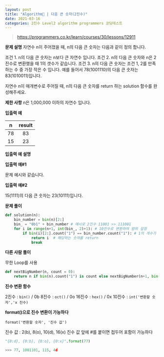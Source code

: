 ```yaml
---
layout: post
title: "Algorithm🧶 | 다음 큰 숫자(2진수)"
date: 2021-03-16
categories: 2진수 Level2 algorithm programmers 코딩테스트
---
```


> https://programmers.co.kr/learn/courses/30/lessons/12911

**문제 설명**
자연수 n이 주어졌을 때, n의 다음 큰 숫자는 다음과 같이 정의 합니다.

조건 1. n의 다음 큰 숫자는 n보다 큰 자연수 입니다.
조건 2. n의 다음 큰 숫자와 n은 2진수로 변환했을 때 1의 갯수가 같습니다.
조건 3. n의 다음 큰 숫자는 조건 1, 2를 만족하는 수 중 가장 작은 수 입니다.
예를 들어서 78(1001110)의 다음 큰 숫자는 83(1010011)입니다.

자연수 n이 매개변수로 주어질 때, n의 다음 큰 숫자를 return 하는 solution 함수를 완성해주세요.

**제한 사항**
n은 1,000,000 이하의 자연수 입니다.

**입출력 예**

|  n  | result |
| :-: | :----: |
| 78  |   83   |
| 15  |   23   |

**입출력 예 설명**

**입출력 예#1**

문제 예시와 같습니다.

**입출력 예#2**

15(1111)의 다음 큰 숫자는 23(10111)입니다.

**문제 풀이**

```python
def solution(n):
    bin_number = bin(n)[2:]
    bin_ = "0b1" + bin_number # 예시로 2진수 11001 >> 111001
    for i in range(n+1, int(bin_, 2)+1): # 10진수로 변환하여 범위 설정
        if bin(i)[2:].count("1") == bin_number.count("1"): # 1의 개수가 같으면
            return i  # 해당하는 숫자를 return
            break
```

**다른 사람 풀이**

무한 Loop를 사용

```python
def nextBigNumber(n, count = 0):
    return n if bin(n).count("1") is count else nextBigNumber(n+1, bin(n).count("1") if count is 0 else count)
```

**진수 변환 함수**

2진수 : `bin()` / 0b
8진수 : `oct()` / 0o
16진수 : `hex()` / 0x
10진수 : `int('변환할 숫자','x 진수)`

**format()으로 진수 변환이 가능하다**

`format('변환할 숫자', '진수 값')`

진수 값 : 2(b), 8(o), 10(d), 16(x)
진수 값 앞에 #를 붙이면 접두어 포함이 가능하다

```python
"{0:d}, {0:b}, {0:o}, {0:x}".format(77)

>>> 77, 1001101, 115, 4d
```
